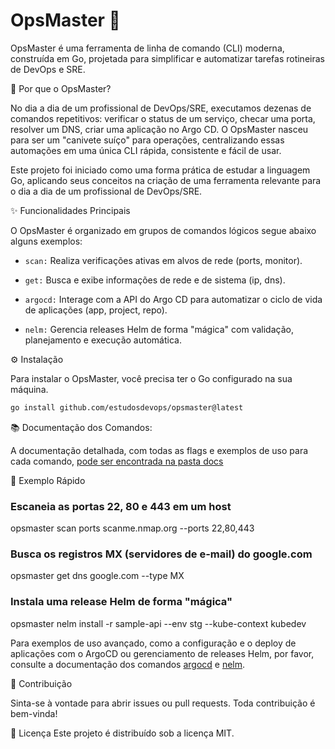 # OpsMaster 🚀

OpsMaster é uma ferramenta de linha de comando (CLI) moderna, construída em Go, projetada para simplificar e automatizar tarefas rotineiras de DevOps e SRE.

🤔 Por que o OpsMaster?

No dia a dia de um profissional de DevOps/SRE, executamos dezenas de comandos repetitivos: verificar o status de um serviço, checar uma porta, resolver um DNS, criar uma aplicação no Argo CD. O OpsMaster nasceu para ser um "canivete suíço" para operações, centralizando essas automações em uma única CLI rápida, consistente e fácil de usar.

Este projeto foi iniciado como uma forma prática de estudar a linguagem Go, aplicando seus conceitos na criação de uma ferramenta relevante para o dia a dia de um profissional de DevOps/SRE.

✨ Funcionalidades Principais

O OpsMaster é organizado em grupos de comandos lógicos segue abaixo alguns exemplos:

- `scan:` Realiza verificações ativas em alvos de rede (ports, monitor).

- `get:` Busca e exibe informações de rede e de sistema (ip, dns).

- `argocd:` Interage com a API do Argo CD para automatizar o ciclo de vida de aplicações (app, project, repo).
- `nelm:` Gerencia releases Helm de forma "mágica" com validação, planejamento e execução automática.

⚙️ Instalação

Para instalar o OpsMaster, você precisa ter o Go configurado na sua máquina.

```bash
go install github.com/estudosdevops/opsmaster@latest
```

📚 Documentação dos Comandos:

A documentação detalhada, com todas as flags e exemplos de uso para cada comando, [pode ser encontrada na pasta docs](./docs)

🚀 Exemplo Rápido

### Escaneia as portas 22, 80 e 443 em um host

opsmaster scan ports scanme.nmap.org --ports 22,80,443

### Busca os registros MX (servidores de e-mail) do google.com

opsmaster get dns google.com --type MX

### Instala uma release Helm de forma "mágica"

opsmaster nelm install -r sample-api --env stg --kube-context kubedev

Para exemplos de uso avançado, como a configuração e o deploy de aplicações com o ArgoCD ou gerenciamento de releases Helm, por favor, consulte a documentação dos comandos [argocd](./docs/argocd.md) e [nelm](./docs/nelm.md).

🤝 Contribuição

Sinta-se à vontade para abrir issues ou pull requests. Toda contribuição é bem-vinda!

📄 Licença
Este projeto é distribuído sob a licença MIT.
